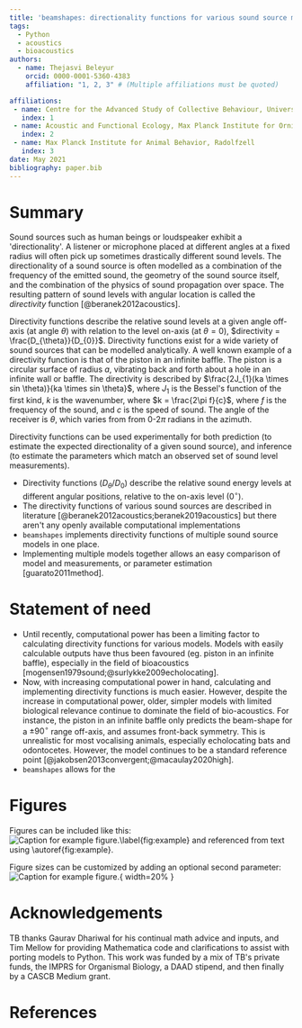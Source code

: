 ```yaml
---
title: 'beamshapes: directionality functions for various sound source models'
tags:
  - Python
  - acoustics
  - bioacoustics
authors:
  - name: Thejasvi Beleyur
    orcid: 0000-0001-5360-4383
    affiliation: "1, 2, 3" # (Multiple affiliations must be quoted)

affiliations:
 - name: Centre for the Advanced Study of Collective Behaviour, University of Konstanz, Konstanz
   index: 1
 - name: Acoustic and Functional Ecology, Max Planck Institute for Ornithology, Seewiesen
   index: 2
 - name: Max Planck Institute for Animal Behavior, Radolfzell
   index: 3
date: May 2021
bibliography: paper.bib
---
```


# Summary

Sound sources such as human beings or loudspeaker exhibit a 'directionality'. A
listener or microphone placed at different angles at a fixed radius will often 
pick up sometimes drastically different sound levels. The directionality of 
a sound source is often modelled as a combination of the frequency of the emitted
sound, the geometry of the sound source itself, and the combination of the physics
of sound propagation over space. The resulting pattern of sound levels with angular location
 is called the *directivity* function [@beranek2012acoustics]. 

Directivity functions describe the relative sound levels at a given angle off-axis (at angle $\theta$)
with relation to the level on-axis (at $\theta = 0$), $directivity = \frac{D_{\theta}}{D_{0}}$. Directivity
functions exist for a wide variety of sound sources that can be modelled analytically. A well known example 
of a directivity function is that of the piston in an infinite baffle. The piston is a circular surface of radius
$a$, vibrating back and forth about a hole in an infinite wall or baffle. The directivity is described by $\frac{2J_{1}(ka \times sin \theta)}{ka \times sin \theta}$, 
where $J_{1}$ is the Bessel's function of the first kind, $k$ is the wavenumber, where $k = \frac{2\pi f}{c}$, where $f$ is the frequency 
of the sound, and $c$ is the speed of sound. The angle of the receiver is $\theta$, which varies from from 0-2$\pi$ radians in the azimuth. 

Directivity functions can be used  experimentally for both prediction (to estimate the expected directionality of
a given sound source), and inference (to estimate the parameters which match an observed set of sound level measurements).





* Directivity functions ($D_{\theta}/D_{0}$) describe the relative sound energy levels at different angular positions, relative to the on-axis level ($0^{\circ}$). 
* The directivity functions of various sound sources are described in literature [@beranek2012acoustics;beranek2019acoustics] but there aren't any openly available computational implementations 
* ```beamshapes``` implements directivity functions of multiple sound source models in one place.
* Implementing multiple models together allows an easy comparison of model and measurements, or parameter estimation [guarato2011method].


# Statement of need

* Until recently, computational power has been a limiting factor to calculating directivity functions for various models. Models with easily calculable outputs have thus been favoured (eg. piston in an infinite baffle), especially in the field of bioacoustics [mogensen1979sound;@surlykke2009echolocating]. 
* Now, with increasing computational power in hand, calculating and implementing directivity functions is much easier. However, despite the increase in computational power, older, simpler models with limited biological relevance continue to dominate the field of bio-acoustics. For instance, the piston in an infinite baffle only predicts the beam-shape for a $\pm90^{\circ}$ range off-axis, and assumes front-back symmetry. This is unrealistic for most vocalising animals, especially echolocating bats and odontocetes. However, the model continues to be a standard reference point [@jakobsen2013convergent;@macaulay2020high]. 
* `beamshapes` allows for the 


# Figures

Figures can be included like this:
![Caption for example figure.\label{fig:example}](figure.png)
and referenced from text using \autoref{fig:example}.

Figure sizes can be customized by adding an optional second parameter:
![Caption for example figure.](figure.png){ width=20% }

# Acknowledgements
TB thanks Gaurav Dhariwal for his continual math advice and inputs, and Tim Mellow for 
providing Mathematica code and clarifications to assist with porting models to Python.
This work was funded by a mix of TB's private funds, the IMPRS for Organismal Biology, 
a DAAD stipend, and then finally by a CASCB Medium grant.

# References
